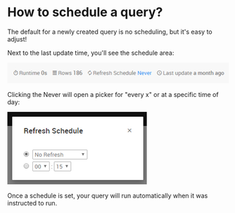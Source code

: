# How to schedule a query?

The default for a newly created query is no scheduling, but it's easy to adjust!

Next to the last update time, you'll see the schedule area:

![](../assets/shcedule_none.png)

Clicking the Never will open a picker for "every x" or at a specific time of day:

![](../assets/refresh_schedule.png)

Once a schedule is set, your query will run automatically when it was instructed to run.
